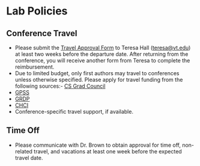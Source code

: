 # Lab Policies

## Conference Travel

- Please submit the [Travel Approval Form](https://admin.cs.vt.edu/wp-content/uploads/2021/10/CS-Travel-Approval-Form-1.pdf) to Teresa Hall (teresa@vt.edu) at least two weeks before the departure date. After returning from the conference, you will receive another form from Teresa to complete the reimbursement.
- Due to limited budget, only first authors may travel to conferences unless otherwise specified. Please apply for travel funding from the following sources:- [CS Grad Council](https://csgrad.cs.vt.edu/travel_funding/)
- [GPSS](https://gpss.vt.edu/programs/tfp.html)
- [GRDP](https://gpss.vt.edu/programs/grdp.html)
- [CHCI](https://hci.icat.vt.edu/programs.html)
- Conference-specific travel support, if available.

## Time Off

- Please communicate with Dr. Brown to obtain approval for time off, non-related travel, and vacations at least one week before the expected travel date.